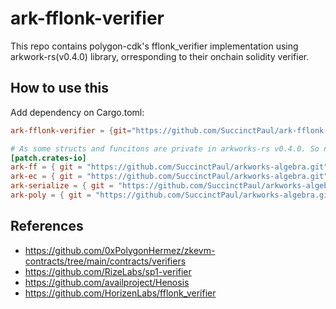 # ark-fflonk-verifier

This repo contains polygon-cdk's fflonk_verifier implementation using arkwork-rs(v0.4.0) library, orresponding to their onchain solidity verifier.


## How to use this
Add dependency on Cargo.toml:
```toml
ark-fflonk-verifier = {git="https://github.com/SuccinctPaul/ark-fflonk-verifier.git"}

# As some structs and funcitons are private in arkworks-rs v0.4.0. So needs to use the modified one.
[patch.crates-io]
ark-ff = { git = "https://github.com/SuccinctPaul/arkworks-algebra.git",  branch = "v0.4.2"}
ark-ec = { git = "https://github.com/SuccinctPaul/arkworks-algebra.git",  branch = "v0.4.2"}
ark-serialize = { git = "https://github.com/SuccinctPaul/arkworks-algebra.git",  branch = "v0.4.2"}
ark-poly = { git = "https://github.com/SuccinctPaul/arkworks-algebra.git",  branch = "v0.4.2"}
```


## References
* https://github.com/0xPolygonHermez/zkevm-contracts/tree/main/contracts/verifiers
* https://github.com/RizeLabs/sp1-verifier
* https://github.com/availproject/Henosis
* https://github.com/HorizenLabs/fflonk_verifier
